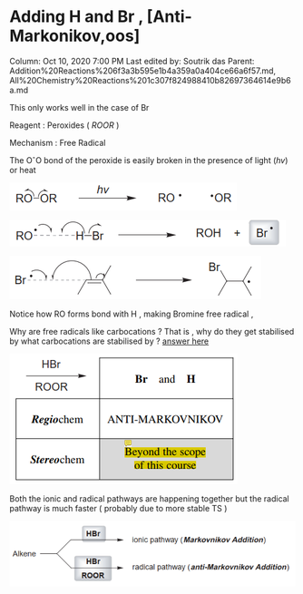 # Adding H and Br , [Anti-Markonikov,oos]

Column: Oct 10, 2020 7:00 PM
Last edited by: Soutrik das
Parent: Addition%20Reactions%206f3a3b595e1b4a359a0a404ce66a6f57.md, All%20Chemistry%20Reactions%201c307f824988410b82697364614e9b6a.md

This only works well in the case of Br 

Reagent : Peroxides ( $ROOR$ )

Mechanism : Free Radical 

The OˆO bond of the peroxide is easily broken in the presence of light ($hv$) or heat

![Adding%20H%20and%20Br%20,%20%5BAnti-Markonikov,oos%5D%20240917816be04ae6a158cc542aa24cca/Untitled.png](Adding%20H%20and%20Br%20,%20%5BAnti-Markonikov,oos%5D%20240917816be04ae6a158cc542aa24cca/Untitled.png)

![Adding%20H%20and%20Br%20,%20%5BAnti-Markonikov,oos%5D%20240917816be04ae6a158cc542aa24cca/Untitled%201.png](Adding%20H%20and%20Br%20,%20%5BAnti-Markonikov,oos%5D%20240917816be04ae6a158cc542aa24cca/Untitled%201.png)

![Adding%20H%20and%20Br%20,%20%5BAnti-Markonikov,oos%5D%20240917816be04ae6a158cc542aa24cca/Untitled%202.png](Adding%20H%20and%20Br%20,%20%5BAnti-Markonikov,oos%5D%20240917816be04ae6a158cc542aa24cca/Untitled%202.png)

Notice how RO forms bond with H , making Bromine free radical , 

Why are free radicals like carbocations ? That is , why do they get stabilised by what carbocations are stabilised by ? [answer here](https://www.masterorganicchemistry.com/2013/08/02/3-factors-that-stabilize-free-radicals/#:~:text=3.-,The%20Geometry%20of%20Free%20Radicals%20Is%20That%20Of%20A%20%E2%80%9CShallow,Orbital%20With%20Adjacent%20Pi%20Bonds&text=The%20electron%2Ddeficient%20free%20radical,radicals%20are%20stabilized%20by%20resonance.)

![Adding%20H%20and%20Br%20,%20%5BAnti-Markonikov,oos%5D%20240917816be04ae6a158cc542aa24cca/Untitled%203.png](Adding%20H%20and%20Br%20,%20%5BAnti-Markonikov,oos%5D%20240917816be04ae6a158cc542aa24cca/Untitled%203.png)

Both the ionic and radical pathways are happening together but the radical pathway is much faster ( probably due to more stable TS ) 

![Adding%20H%20and%20Br%20,%20%5BAnti-Markonikov,oos%5D%20240917816be04ae6a158cc542aa24cca/Untitled%204.png](Adding%20H%20and%20Br%20,%20%5BAnti-Markonikov,oos%5D%20240917816be04ae6a158cc542aa24cca/Untitled%204.png)
